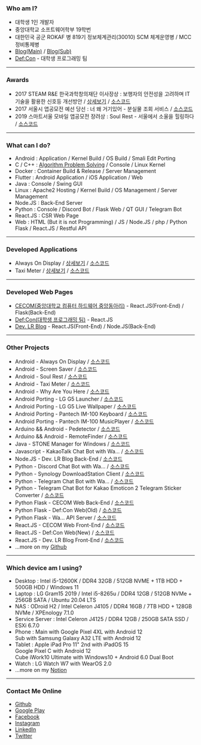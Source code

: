 ﻿### Who am I?
 - 대학생 1인 개발자
 - 중앙대학교 소프트웨어학부 19학번
 - 대한민국 공군 ROKAF 병 819기 정보체계관리(30010) SCM 체계운영병 / MCC 정비통제병
 - [Blog(Main)](https://dev-lr.com) / [Blog(Sub)](https://blog.naver.com/yymin1022)
 - [Def:Con](https://defcon.or.kr) - 대학생 프로그래밍 팀

---

### Awards
 - 2017 STEAM R&E 한국과학창의재단 이사장상 : 보행자의 안전성을 고려하며 IT기술을 활용한 신호등 개선방안 / [상세보기](https://steam.kofac.re.kr/?p=11978) / [소스코드](https://github.com/yymin1022/Pedetector)
 - 2017 서울시 앱공모전 예선 당선 : 너 왜 거기있어 - 분실물 조회 서비스 / [소스코드](https://github.com/yymin1022/WhyAreYouHere)
 - 2019 스마트서울 모바일 앱공모전 장려상 : Soul Rest - 서울에서 소울을 힐링하다 / [소스코드](https://github.com/yymin1022/SeoulHealing)

---

### What can I do?
 - Android : Application / Kernel Build / OS Build / Smali Edit Porting
 - C / C++ : [Algorithm Problem Solving](https://github.com/yymin1022/Algorithm_Study) / Console / Linux Kernel
 - Docker : Container Build & Release / Server Management
 - Flutter : Android Application / iOS Application / Web
 - Java : Console / Swing GUI
 - Linux : Apache2 Hosting / Kernel Build / OS Management / Server Management
 - Node.JS : Back-End Server
 - Python : Console / Discord Bot / Flask Web / QT GUI / Telegram Bot
 - React.JS : CSR Web Page
 - Web : HTML (But it is not Programming) / JS / Node.JS / php / Python Flask / React.JS / Restful API

---

### Developed Applications
 - Always On Display / [상세보기](https://app.defcon.or.kr/download-always-on-display) / [소스코드](https://github.com/yymin1022/AlwaysOnDisplay)
 - Taxi Meter / [상세보기](https://app.defcon.or.kr/download-taxi-meter) / [소스코드](https://github.com/yymin1022/Taxi-Meter)

---

### Developed Web Pages
 - [CECOM(중앙대학교 컴퓨터 하드웨어 중앙동아리)](https://cecom.dev) - React.JS(Front-End) / Flask(Back-End)
 - [Def:Con(대학생 프로그래밍 팀)](https://defcon.or.kr) - React.JS
 - [Dev. LR Blog](https://dev-lr.com) - React.JS(Front-End) / Node.JS(Back-End)

---

### Other Projects
 - Android - Always On Display / [소스코드](https://github.com/yymin1022/AlwaysOnDisplay)
 - Android - Screen Saver / [소스코드](https://github.com/yymin1022/ScreenSaver)
 - Android - Soul Rest / [소스코드](https://github.com/yymin1022/SeoulHealing)
 - Android - Taxi Meter / [소스코드](https://github.com/yymin1022/Taxi-Meter)
 - Android - Why Are You Here / [소스코드](https://github.com/yymin1022/WhyAreYouHere)
 - Android Porting - LG G5 Launcher / [소스코드](https://github.com/yymin1022/G5_Launcher)
 - Android Porting - LG G5 Live Wallpaper / [소스코드](https://github.com/yymin1022/G5_LiveWallpapers)
 - Android Porting - Pantech IM-100 Keyboard / [소스코드](https://github.com/yymin1022/IM-100_Keyboard)
 - Android Porting - Pantech IM-100 MusicPlayer / [소스코드](https://github.com/yymin1022/IM-100_Music)
 - Arduino && Android - Pedetector / [소스코드](https://github.com/yymin1022/Pedetector)
 - Arduino && Android - RemoteFinder / [소스코드](https://github.com/yymin1022/RemoteFinder)
 - Java - STONE Manager for Windows / [소스코드](https://github.com/yymin1022/StoneManager_JAVA)
 - Javascript - KakaoTalk Chat Bot with Wa... / [소스코드](https://github.com/yymin1022/Wa_Bot_KakaoTalk)
 - Node.JS - Dev. LR Blog Back-End / [소스코드](https://github.com/yymin1022/Blog_LR_Back)
 - Python - Discord Chat Bot with Wa... / [소스코드](https://github.com/yymin1022/Wa_Bot_Discord)
 - Python - Synology DownloadStation Client / [소스코드](https://github.com/yymin1022/Synology_DownloadStation_Client)
 - Python - Telegram Chat Bot with Wa... / [소스코드](https://github.com/yymin1022/Wa_Bot_Telegram)
 - Python - Telegram Chat Bot for Kakao Emoticon 2 Telegram Sticker Converter / [소스코드](https://github.com/yymin1022/KakaoEmoticon2TelegramSticker)
 - Python Flask - CECOM Web Back-End / [소스코드](https://github.com/yymin1022/CECOM-Web_Back)
 - Python Flask - Def:Con Web(Old) / [소스코드](https://github.com/yymin1022/DefCon_Server)
 - Python Flask - Wa... API Server / [소스코드](https://github.com/yymin1022/Wa_API)
 - React.JS - CECOM Web Front-End / [소스코드](https://github.com/yymin1022/CECOM-Web_Front)
 - React.JS - Def:Con Web(New) / [소스코드](https://github.com/yymin1022/DefCon_Server)
 - React.JS - Dev. LR Blog Front-End / [소스코드](https://github.com/yymin1022/Blog_LR_Front)
 - ...more on my [Github](https://github.com/yymin1022)

---

### Which device am I using?
 - Desktop : Intel i5-12600K / DDR4 32GB / 512GB NVME + 1TB HDD + 500GB HDD / Windows 11
 - Laptop :  LG Gram15 2019 / Intel i5-8265u / DDR4 12GB / 512GB NVMe + 256GB SATA / Ubuntu 20.04 LTS
 - NAS : ODroid H2 / Intel Celeron J4105 / DDR4 16GB / 7TB HDD + 128GB NVMe / XPEnology 7.1.0
 - Service Server : Intel Celeron J4125 / DDR4 12GB / 250GB SATA SSD / ESXi 6.7.0
 - Phone : Main with Google Pixel 4XL with Android 12<br/>
  Sub with Samsung Galaxy A32 LTE with Android 12
 - Tablet : Apple iPad Pro 11" 2nd with iPadOS 15<br/>
  Google Pixel C with Android 12<br/>
  Cube iWork10 Ultimate with Windows10 + Android 6.0 Dual Boot
 - Watch : LG Watch W7 with WearOS 2.0
 - ...more on my [Notion](https://yymin1022.notion.site/Devices-929b30ee449644bfa501ec64852d3790)

---

### Contact Me Online
 - [Github](https://github.com/yymin1022)
 - [Google Play](https://play.google.com/store/apps/developer?id=Dev.+LR)
 - [Facebook](https://www.facebook.com/profile.php?id=100007285635473)
 - [Instagram](https://instagram.com/useful_min)
 - [LinkedIn](https://www.linkedin.com/in/%EC%9A%A9%EB%AF%BC-%EC%9C%A0-33992a230)
 - [Twitter](https://twitter.com/yymin1022)